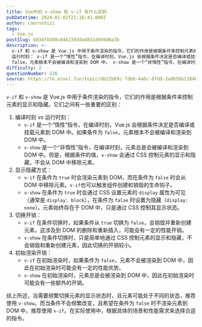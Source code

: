 ```yaml
---
title: Vue中的 v-show 和 v-if 有什么区别
pubDatetime: 2024-01-02T21:16:41.000Z
author: caorushizi
tags:
  - Vue.js
postSlug: b83df0308c6462393da6831d949d6a3b
description: >-
  v-if 和 v-show 是 Vue.js 中用于条件渲染的指令，它们的作用是根据条件来控制元素的显示和隐藏。它们之间有一些重要的区别： 编译时刻 vs
  运行时刻： v-if 是一个“惰性”指令，在编译时刻，Vue.js 会根据条件决定是否编译或挂载元素到 DOM 中。如果条件为
  false，元素根本不会被编译和渲染到 DOM 中。 v-show 是一个“非惰性”指令，在编译时刻，元素总是会被编
difficulty: 2
questionNumber: 226
source: https://fe.ecool.fun/topic/db22b09c-fdbb-4a6c-8fdd-2ad65bb11846
---
```


`v-if` 和 `v-show` 是 Vue.js 中用于条件渲染的指令，它们的作用是根据条件来控制元素的显示和隐藏。它们之间有一些重要的区别：

1. 编译时刻 vs 运行时刻：
   - `v-if` 是一个“惰性”指令，在编译时刻，Vue.js 会根据条件决定是否编译或挂载元素到 DOM 中。如果条件为 `false`，元素根本不会被编译和渲染到 DOM 中。
   - `v-show` 是一个“非惰性”指令，在编译时刻，元素总是会被编译和渲染到 DOM 中。但是，根据条件的值，`v-show` 会通过 CSS 控制元素的显示和隐藏，不会从 DOM 中移除元素。
2. 显示隐藏方式：
   - `v-if` 在条件为 `true` 时会渲染元素到 DOM，而在条件为 `false` 时会从 DOM 中移除元素。`v-if`也可以触发组件创建和销毁的生命钩子。
   - `v-show` 在条件为 `true` 时会通过 CSS 设置元素的 `display` 属性为可见（通常是 `display: block`），在条件为 `false` 时设置为隐藏（`display: none`）。元素始终存在于 DOM 中，只是通过 CSS 控制其显示状态。
3. 切换开销：
   - `v-if` 在条件切换时，如果条件从 `true` 切换为 `false`，会销毁并重新创建元素，这涉及到 DOM 的删除和重新插入，可能会有一定的性能开销。
   - `v-show` 在条件切换时，只是简单地通过 CSS 控制元素的显示和隐藏，不会销毁和重新创建元素，因此切换的开销较小。
4. 初始渲染开销：
   - `v-if` 在初始渲染时，如果条件为 `false`，元素不会被渲染到 DOM 中，因此在初始渲染时可能会有一定的性能优势。
   - `v-show` 在初始渲染时，元素总是会被渲染到 DOM 中，因此在初始渲染时可能会有一些额外的开销。

综上所述，当需要频繁切换元素的显示状态时，且元素可能处于不同的状态，推荐使用 `v-show`。而当条件不会频繁改变，且希望在条件为 `false` 时不渲染元素到 DOM 中，推荐使用 `v-if`。在实际使用中，根据具体的场景和性能需求来选择合适的指令。
